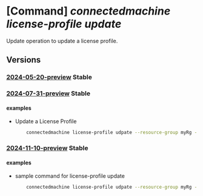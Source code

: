 # [Command] _connectedmachine license-profile update_

Update operation to update a license profile.

## Versions

### [2024-05-20-preview](/Resources/mgmt-plane/L3N1YnNjcmlwdGlvbnMve30vcmVzb3VyY2Vncm91cHMve30vcHJvdmlkZXJzL21pY3Jvc29mdC5oeWJyaWRjb21wdXRlL21hY2hpbmVzL3t9L2xpY2Vuc2Vwcm9maWxlcy97fQ==/2024-05-20-preview.xml) **Stable**

<!-- mgmt-plane /subscriptions/{}/resourcegroups/{}/providers/microsoft.hybridcompute/machines/{}/licenseprofiles/{} 2024-05-20-preview -->

### [2024-07-31-preview](/Resources/mgmt-plane/L3N1YnNjcmlwdGlvbnMve30vcmVzb3VyY2Vncm91cHMve30vcHJvdmlkZXJzL21pY3Jvc29mdC5oeWJyaWRjb21wdXRlL21hY2hpbmVzL3t9L2xpY2Vuc2Vwcm9maWxlcy97fQ==/2024-07-31-preview.xml) **Stable**

<!-- mgmt-plane /subscriptions/{}/resourcegroups/{}/providers/microsoft.hybridcompute/machines/{}/licenseprofiles/{} 2024-07-31-preview -->

#### examples

- Update a License Profile
    ```bash
        connectedmachine license-profile udpate --resource-group myRg --machine-name myMachine --location eastus --subscription-status Enabled --product-type WindowsServer --product-features "[{name:Hotpatch,subscription-status:Enabled}]"
    ```

### [2024-11-10-preview](/Resources/mgmt-plane/L3N1YnNjcmlwdGlvbnMve30vcmVzb3VyY2Vncm91cHMve30vcHJvdmlkZXJzL21pY3Jvc29mdC5oeWJyaWRjb21wdXRlL21hY2hpbmVzL3t9L2xpY2Vuc2Vwcm9maWxlcy97fQ==/2024-11-10-preview.xml) **Stable**

<!-- mgmt-plane /subscriptions/{}/resourcegroups/{}/providers/microsoft.hybridcompute/machines/{}/licenseprofiles/{} 2024-11-10-preview -->

#### examples

- sample command for license-profile update
    ```bash
        connectedmachine license-profile udpate --resource-group myRg --machine-name myMachine --location eastus --subscription-status Enabled --product-type WindowsServer --product- features "[{name:Hotpatch,subscription-status:Enabled}]"
    ```
